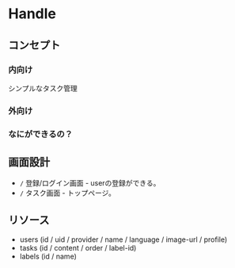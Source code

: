 # Handle

## コンセプト

### 内向け

シンプルなタスク管理

### 外向け

### なにができるの？

## 画面設計

- `/` 登録/ログイン画面 - userの登録ができる。
- `/` タスク画面 - トップページ。

## リソース

- users (id / uid / provider / name / language / image-url / profile)
- tasks (id / content / order / label-id)
- labels (id / name)
